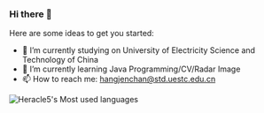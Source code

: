 ### Hi there 👋

Here are some ideas to get you started:

- 🔭 I’m currently studying on University of Electricity Science and Technology of China
- 🌱 I’m currently learning Java Programming/CV/Radar Image
- 📫 How to reach me: hangjenchan@std.uestc.edu.cn

![Heracle5's Most used languages](https://github-readme-stats.vercel.app/api/top-langs?username=Heracle5&show_icons=true&count_private=true&theme=gotham)


